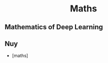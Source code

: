 <div align="center">
	<h1> Maths</h1>
</div>



<h2> Mathematics of Deep Learning</h2>

## Nuy
* [maths]

